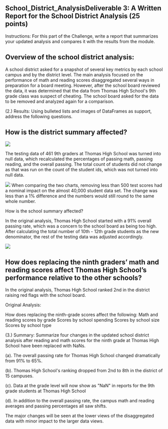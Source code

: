 ## School_District_AnalysisDeliverable 3: A Written Report for the School District Analysis (25 points)
Instructions:
For this part of the Challenge, write a report that summarizes your updated analysis and compares it with the results from the module.

## Overview of the school district analysis:
A school district asked for a snapshot of several key metrics by each school campus and by the district level. The main analysis focused on the performance of math and reading scores disaggregated several ways in preparation for a board meeting. However, after the school board reviewed the data, it was determined that the data from Thomas High School's 9th grade class was suspect of cheating. The school board asked for the data to be removed and analyzed again for a comparison.

(2.) Results: Using bulleted lists and images of DataFrames as support, address the following questions.

## How is the district summary affected?
![
](https://github.com/Adpetfem83/School_District_Analysis/blob/main/Screen%20Shot%202022-08-24%20at%205.51.15%20AM.png)

The testing data of 461 9th graders at Thomas High School was turned into null data, which recalculated the percentages of passing math, passing reading, and the overall passing. The total count of students did not change as that was run on the count of the student ids, which was not turned into null data.

![
](https://github.com/Adpetfem83/School_District_Analysis/blob/main/Screen%20Shot%202022-08-24%20at%205.55.21%20AM.png)
When comparing the two charts, removing less than 500 test scores had a nominal impact on the almost 40,000 student data set. The change was less than a 1% difference and the numbers would still round to the same whole number.




How is the school summary affected?

In the original analysis, Thomas High School started with a 91% overall passing rate, which was a concern to the school board as being too high. After calculating the total number of 10th - 12th grade students as the new denominator, the rest of the testing data was adjusted accordingly.
 
![
](https://github.com/Adpetfem83/School_District_Analysis/blob/main/Screen%20Shot%202022-08-24%20at%206.54.04%20AM.png)






## How does replacing the ninth graders’ math and reading scores affect Thomas High School’s performance relative to the other schools?

In the original analysis, Thomas High School ranked 2nd in the district raising red flags with the school board.

Original Analysis:




How does replacing the ninth-grade scores affect the following:
Math and reading scores by grade
Scores by school spending
Scores by school size
Scores by school type

(3.) Summary: Summarize four changes in the updated school district analysis after reading and math scores for the ninth grade at Thomas High School have been replaced with NaNs.

(a). The overall passing rate for Thomas High School changed dramatically from 91% to 65%.

(b). Thomas High School's ranking dropped from 2nd to 8th in the district of 15 campuses.

(c). Data at the grade level will now show as "NaN" in reports for the 9th grade students at Thomas High School

(d). In addition to the overall passing rate, the campus math and reading averages and passing percentages all saw shifts.

The major changes will be seen at the lower views of the disaggregated data with minor impact to the larger data views.
